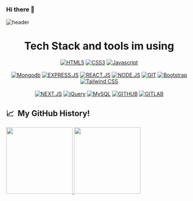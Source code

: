### Hi there 👋

<!--
**Jfnrosimo/jfnrosimo** is a ✨ _special_ ✨ repository because its `README.md` (this file) appears on your GitHub profile.



- 🔭 I’m currently working on ...
- 🌱 I’m currently learning ...
- 👯 I’m looking to collaborate on ...
- 🤔 I’m looking for help with ...
- 💬 Ask me about ...
- 📫 How to reach me: ...
- 😄 Pronouns: ...
- ⚡ Fun fact: ...
-->

![header](https://capsule-render.vercel.app/api?type=waving&color=auto&height=200&section=header&text=Hi%20There!&fontSize=70&animation=fadeIn&fontAlignY=27&desc=I'm%20Jefferson%20&descAlignY=51&descAlign=62)
<h1 align="center">
  Tech Stack and tools im using
</h1>
<p align='center'>
   <a href="https://"><img src="https://img.shields.io/static/v1?label=&message=HTML5&color=%23E34F26&style=for-the-badge&logo=html5&logoColor=whitesmoke" alt="HTML5"></a>
    <a href="https://"><img src="https://img.shields.io/static/v1?label=&message=CSS3&color=%231572B6&style=for-the-badge&logo=css3&logoColor=whitesmoke" alt="CSS3"></a>
    <a href="https://"><img src="https://img.shields.io/static/v1?label=&message=Javascript&color=%23F7DF1E&style=for-the-badge&logo=javascript&logoColor=grey" alt="Javascript"> </a>
    <br><br>
    <a href="https://"><img src="https://img.shields.io/static/v1?label=&message=Mongodb&color=%47A248&style=for-the-badge&logo=Mongodb&logoColor=000000" alt="Mongodb"></a>
    <a href="https://"><img src="https://img.shields.io/static/v1?label=&message=EXPRESS.JS&color=%233178C6&style=for-the-badge&logo=express&logoColor=000000" alt="EXPRESS.JS"></a>
    <a href="https://"><img src="https://img.shields.io/static/v1?label=&message=REACT.JS&color=%61DAFB&style=for-the-badge&logo=react&logoColor=000000" alt="REACT.JS"></a>
  <a href="https://"><img src="https://img.shields.io/static/v1?label=&message=NODE.JS&color=%339933&style=for-the-badge&logo=node.js&logoColor=000000" alt="NODE.JS"></a>
  <a href="https://"><img src="https://img.shields.io/static/v1?label=&message=GIT&color=%23F05032&style=for-the-badge&logo=git&logoColor=whitesmoke" alt="GIT"></a>
  <a href="https://"><img src="https://img.shields.io/static/v1?label=&message=Bootstrap&color=%23F05032&style=for-the-badge&logo=bootstrap&logoColor=#7952B3" alt="Bootstrap"></a>
  <a href="https://"><img src="https://img.shields.io/static/v1?label=&message=tailwindcss&color=%23F05032&style=for-the-badge&logo=tailwindcss&logoColor=#06B6D4" alt="Tailwind CSS"></a>
    <br><br>
   <a href="https://"><img src="https://img.shields.io/static/v1?label=&message=next.js&color=%23F05032&style=for-the-badge&logo=next.js&logoColor=whitesmoke" alt="NEXT.JS"></a>
  <a href="https://"><img src="https://img.shields.io/static/v1?label=&message=jquery&color=%23F05032&style=for-the-badge&logo=jquery&logoColor=whitesmoke" alt="jQuery"></a>
  <a href="https://"><img src="https://img.shields.io/static/v1?label=&message=mysql&color=%23F05032&style=for-the-badge&logo=mysql&logoColor=whitesmoke" alt="MySQL"></a>
    <a href="https://github.com/Jfnrosimo/jfnrosimo)"><img src="https://img.shields.io/static/v1?label=&message=GITHUB&color=%23181717&style=for-the-badge&logo=github&logoColor=whitesmoke" alt="GITHUB"></a>
   <a href="https://gitlab.com/jrosimo)"><img src="https://img.shields.io/static/v1?label=&message=GITLAB&color=%23181717&style=for-the-badge&logo=gitlab&logoColor=whitesmoke" alt="GITLAB"></a>
</p>

<h2> 📈 &nbsp;My GitHub History!</h2>
<a href="https://github.com/jfnrosimo">
  <img height="180em" src="https://github-readme-stats.vercel.app/api?username=jfnrosimo&theme=noctis_minimus&show_icons=true" />
  <img height="180em" src="https://github-readme-stats.vercel.app/api/top-langs/?username=jfnrosimo&theme=noctis_minimus&layout=compact" />
</a>

